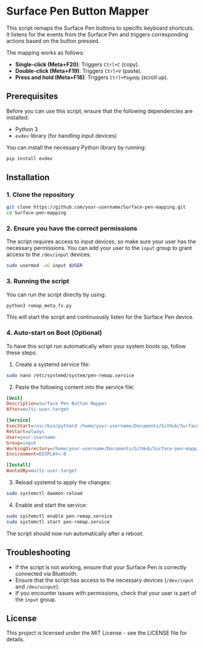 
# Surface Pen Button Mapper

This script remaps the Surface Pen buttons to specific keyboard shortcuts. It listens for the events from the Surface Pen and triggers corresponding actions based on the button pressed. 

The mapping works as follows:
- **Single-click (Meta+F20)**: Triggers `Ctrl+C` (copy).
- **Double-click (Meta+F19)**: Triggers `Ctrl+V` (paste).
- **Press and hold (Meta+F18)**: Triggers `Ctrl+PageUp` (scroll up).

## Prerequisites

Before you can use this script, ensure that the following dependencies are installed:

- Python 3
- `evdev` library (for handling input devices)

You can install the necessary Python library by running:
```bash
pip install evdev
```

## Installation

### 1. Clone the repository
```bash
git clone https://github.com/your-username/Surface-pen-mapping.git
cd Surface-pen-mapping
```

### 2. Ensure you have the correct permissions
The script requires access to input devices, so make sure your user has the necessary permissions. You can add your user to the `input` group to grant access to the `/dev/input` devices.

```bash
sudo usermod -aG input $USER
```

### 3. Running the script
You can run the script directly by using:

```bash
python3 remap_meta_fx.py
```

This will start the script and continuously listen for the Surface Pen device.

### 4. Auto-start on Boot (Optional)

To have this script run automatically when your system boots up, follow these steps:

1. Create a systemd service file:

```bash
sudo nano /etc/systemd/system/pen-remap.service
```

2. Paste the following content into the service file:

```ini
[Unit]
Description=Surface Pen Button Mapper
After=multi-user.target

[Service]
ExecStart=/usr/bin/python3 /home/your-username/Documents/GitHub/Surface-pen-mapping/remap_meta_fx.py
Restart=always
User=your-username
Group=input
WorkingDirectory=/home/your-username/Documents/GitHub/Surface-pen-mapping
Environment=DISPLAY=:0

[Install]
WantedBy=multi-user.target
```

3. Reload systemd to apply the changes:

```bash
sudo systemctl daemon-reload
```

4. Enable and start the service:

```bash
sudo systemctl enable pen-remap.service
sudo systemctl start pen-remap.service
```

The script should now run automatically after a reboot.

## Troubleshooting

- If the script is not working, ensure that your Surface Pen is correctly connected via Bluetooth.
- Ensure that the script has access to the necessary devices (`/dev/input` and `/dev/uinput`).
- If you encounter issues with permissions, check that your user is part of the `input` group.

## License

This project is licensed under the MIT License - see the LICENSE file for details.
